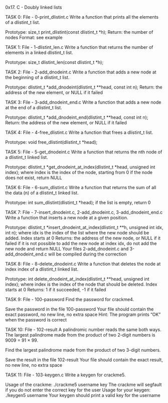 0x17. C - Doubly linked lists

TASK 0: File - 0-print_dlistint.c Write a function that prints all the elements of a dlistint_t list.

Prototype: size_t print_dlistint(const dlistint_t *h); Return: the number of nodes Format: see example

TASK 1: File - 1-dlistint_len.c Write a function that returns the number of elements in a linked dlistint_t list.

Prototype: size_t dlistint_len(const dlistint_t *h);

TASK 2: File - 2-add_dnodeint.c Write a function that adds a new node at the beginning of a dlistint_t list.

Prototype: dlistint_t *add_dnodeint(dlistint_t **head, const int n); Return: the address of the new element, or NULL if it failed

TASK 3: File - 3-add_dnodeint_end.c Write a function that adds a new node at the end of a dlistint_t list.

Prototype: dlistint_t *add_dnodeint_end(dlistint_t **head, const int n); Return: the address of the new element, or NULL if it failed

TASK 4: File - 4-free_dlistint.c Write a function that frees a dlistint_t list.

Prototype: void free_dlistint(dlistint_t *head);

TASK 5: File - 5-get_dnodeint.c Write a function that returns the nth node of a dlistint_t linked list.

Prototype: dlistint_t *get_dnodeint_at_index(dlistint_t *head, unsigned int index); where index is the index of the node, starting from 0 if the node does not exist, return NULL

TASK 6: File - 6-sum_dlistint.c Write a function that returns the sum of all the data (n) of a dlistint_t linked list.

Prototype: int sum_dlistint(dlistint_t *head); if the list is empty, return 0

TASK 7: File - 7-insert_dnodeint.c, 2-add_dnodeint.c, 3-add_dnodeint_end.c Write a function that inserts a new node at a given position.

Prototype: dlistint_t *insert_dnodeint_at_index(dlistint_t **h, unsigned int idx, int n); where idx is the index of the list where the new node should be added. Index starts at 0 Returns: the address of the new node, or NULL if it failed if it is not possible to add the new node at index idx, do not add the new node and return NULL Your files 2-add_dnodeint.c and 3-add_dnodeint_end.c will be compiled during the correction

TASK 8: File - 8-delete_dnodeint.c Write a function that deletes the node at index index of a dlistint_t linked list.

Prototype: int delete_dnodeint_at_index(dlistint_t **head, unsigned int index); where index is the index of the node that should be deleted. Index starts at 0 Returns: 1 if it succeeded, -1 if it failed

TASK 9: File - 100-password Find the password for crackme4.

Save the password in the file 100-password Your file should contain the exact password, no new line, no extra space Hint: The program prints “OK” when the password is correct

TASK 10: File - 102-result A palindromic number reads the same both ways. The largest palindrome made from the product of two 2-digit numbers is 9009 = 91 × 99.

Find the largest palindrome made from the product of two 3-digit numbers.

Save the result in the file 102-result Your file should contain the exact result, no new line, no extra space

TASK 11: File - 103-keygen.c Write a keygen for crackme5.

Usage of the crackme: ./crackme5 username key The crackme will segfault if you do not enter the correct key for the user Usage for your keygen: ./keygen5 username Your keygen should print a valid key for the username

